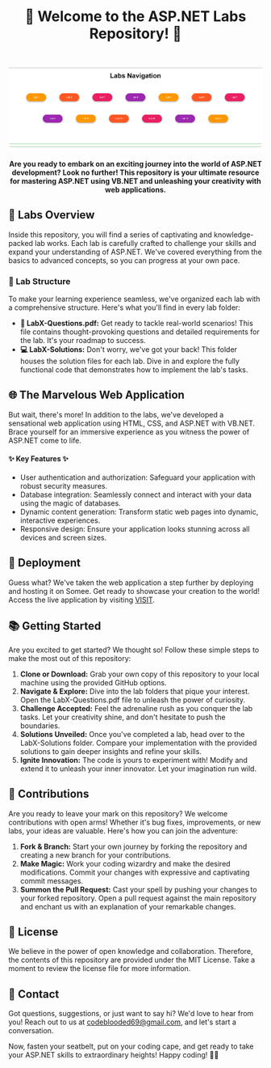 <div align="center">
  <strong><h1>🚀 Welcome to the ASP.NET Labs Repository! 🚀</h1></strong>
</div>
<br>

<p align="center">
  <img src="navigation.PNG" alt="ASP.NET Labs">
</p>

<p align="center"><b>Are you ready to embark on an exciting journey into the world of ASP.NET development? Look no further! This repository is your ultimate resource for mastering ASP.NET using VB.NET and unleashing your creativity with web applications.</b></p>

<h2>🔬 Labs Overview</h2>
<p>Inside this repository, you will find a series of captivating and knowledge-packed lab works. Each lab is carefully crafted to challenge your skills and expand your understanding of ASP.NET. We've covered everything from the basics to advanced concepts, so you can progress at your own pace.</p>

<h3>📁 Lab Structure</h3>
<p>To make your learning experience seamless, we've organized each lab with a comprehensive structure. Here's what you'll find in every lab folder:</p>

<ul>
  <li><strong>📝 LabX-Questions.pdf:</strong> Get ready to tackle real-world scenarios! This file contains thought-provoking questions and detailed requirements for the lab. It's your roadmap to success.</li>
  <li><strong>💻 LabX-Solutions:</strong> Don't worry, we've got your back! This folder houses the solution files for each lab. Dive in and explore the fully functional code that demonstrates how to implement the lab's tasks.</li>
</ul>

<h2>🌐 The Marvelous Web Application</h2>
<p>But wait, there's more! In addition to the labs, we've developed a sensational web application using HTML, CSS, and ASP.NET with VB.NET. Brace yourself for an immersive experience as you witness the power of ASP.NET come to life.</p>

<h4>✨ Key Features ✨</h4>
<ul>
  <li>User authentication and authorization: Safeguard your application with robust security measures.</li>
  <li>Database integration: Seamlessly connect and interact with your data using the magic of databases.</li>
  <li>Dynamic content generation: Transform static web pages into dynamic, interactive experiences.</li>
  <li>Responsive design: Ensure your application looks stunning across all devices and screen sizes.</li>
</ul>

<h2>🚀 Deployment</h2>
<p>Guess what? We've taken the web application a step further by deploying and hosting it on Somee. Get ready to showcase your creation to the world! Access the live application by visiting <a href="http://www.ahmednaseerlabs.somee.com/"  target="_blank">VISIT</a>.</p>

<h2>📚 Getting Started</h2>
<p>Are you excited to get started? We thought so! Follow these simple steps to make the most out of this repository:</p>

<ol>
  <li><strong>Clone or Download:</strong> Grab your own copy of this repository to your local machine using the provided GitHub options.</li>
  <li><strong>Navigate & Explore:</strong> Dive into the lab folders that pique your interest. Open the LabX-Questions.pdf file to unleash the power of curiosity.</li>
  <li><strong>Challenge Accepted:</strong> Feel the adrenaline rush as you conquer the lab tasks. Let your creativity shine, and don't hesitate to push the boundaries.</li>
  <li><strong>Solutions Unveiled:</strong> Once you've completed a lab, head over to the LabX-Solutions folder. Compare your implementation with the provided solutions to gain deeper insights and refine your skills.</li>
  <li><strong>Ignite Innovation:</strong> The code is yours to experiment with! Modify and extend it to unleash your inner innovator. Let your imagination run wild.</li>
</ol>

<h2>🎉 Contributions</h2>
<p>Are you ready to leave your mark on this repository? We welcome contributions with open arms! Whether it's bug fixes, improvements, or new labs, your ideas are valuable. Here's how you can join the adventure:</p>

<ol>
  <li><strong>Fork & Branch:</strong> Start your own journey by forking the repository and creating a new branch for your contributions.</li>
  <li><strong>Make Magic:</strong> Work your coding wizardry and make the desired modifications. Commit your changes with expressive and captivating commit messages.</li>
  <li><strong>Summon the Pull Request:</strong> Cast your spell by pushing your changes to your forked repository. Open a pull request against the main repository and enchant us with an explanation of your remarkable changes.</li>
</ol>

<h2>📜 License</h2>
<p>We believe in the power of open knowledge and collaboration. Therefore, the contents of this repository are provided under the MIT License. Take a moment to review the license file for more information.</p>

<h2>📧 Contact</h2>
<p>Got questions, suggestions, or just want to say hi? We'd love to hear from you! Reach out to us at <a href="codeblooded69@gmail.com">codeblooded69@gmail.com</a>, and let's start a conversation.</p>

<p>Now, fasten your seatbelt, put on your coding cape, and get ready to take your ASP.NET skills to extraordinary heights! Happy coding! 🚀✨</p>
